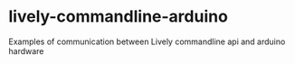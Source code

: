 # lively-commandline-arduino
Examples of communication between Lively commandline api and arduino hardware
